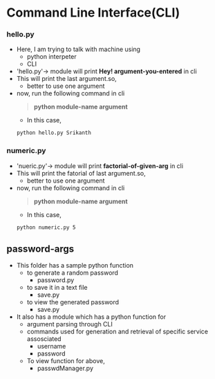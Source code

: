 # Command Line Interface(CLI)
### hello.py
* Here, I am trying to talk with machine using
    * python interpeter
    * CLI
* 'hello.py'-> module will print **Hey! argument-you-entered** in cli
* This will print the last argument.so,
    * better to use one argument  
* now, run the following command in cli
  > **python module-name argument**
  * In this case,
  ```bash
  python hello.py Srikanth 
  ```
### numeric.py
* 'nueric.py'-> module will print **factorial-of-given-arg** in cli
* This will print the fatorial of last argument.so,
    * better to use one argument  
* now, run the following command in cli
  > **python module-name argument**
  * In this case,
  ```bash
  python numeric.py 5 
  ```
## password-args
* This folder has a sample python function 
  * to generate a random password
    * password.py 
  * to save it in a text file
    * save.py 
  * to view the generated password
    * save.py
* It also has a module which has a python function for
  * argument parsing through CLI
  * commands used for generation and retrieval of specific service assosciated
    * username
    * password
  * To view function for above,
    * passwdManager.py  


